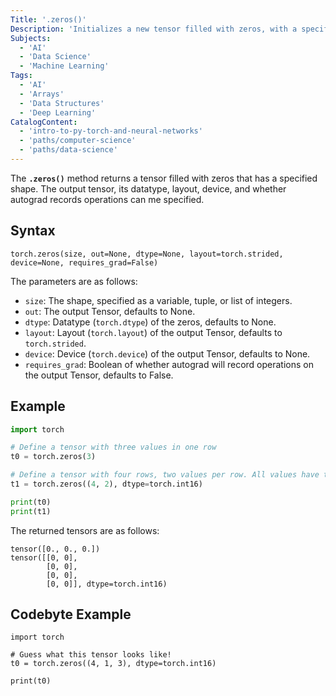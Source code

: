 ```yaml
---
Title: '.zeros()'
Description: 'Initializes a new tensor filled with zeros, with a specified shape.'
Subjects:
  - 'AI'
  - 'Data Science'
  - 'Machine Learning'
Tags:
  - 'AI'
  - 'Arrays'
  - 'Data Structures'
  - 'Deep Learning'
CatalogContent:
  - 'intro-to-py-torch-and-neural-networks'
  - 'paths/computer-science'
  - 'paths/data-science'
---
```


The **`.zeros()`** method returns a tensor filled with zeros that has a specified shape. The output tensor, its datatype, layout, device, and whether autograd records operations can me specified.

## Syntax

```pseudo
torch.zeros(size, out=None, dtype=None, layout=torch.strided, device=None, requires_grad=False)
```

The parameters are as follows:

- `size`: The shape, specified as a variable, tuple, or list of integers.
- `out`: The output Tensor, defaults to None.
- `dtype`: Datatype (`torch.dtype`) of the zeros, defaults to None.
- `layout`: Layout (`torch.layout`) of the output Tensor, defaults to `torch.strided`.
- `device`: Device (`torch.device`) of the output Tensor, defaults to None.
- `requires_grad`: Boolean of whether autograd will record operations on the output Tensor, defaults to False.

## Example

```python
import torch

# Define a tensor with three values in one row
t0 = torch.zeros(3)

# Define a tensor with four rows, two values per row. All values have the datatype torch.int16
t1 = torch.zeros((4, 2), dtype=torch.int16)

print(t0)
print(t1)
```

The returned tensors are as follows:

```shell
tensor([0., 0., 0.])
tensor([[0, 0],
        [0, 0],
        [0, 0],
        [0, 0]], dtype=torch.int16)
```

## Codebyte Example
```codebyte/python
import torch

# Guess what this tensor looks like!
t0 = torch.zeros((4, 1, 3), dtype=torch.int16)

print(t0)
```


